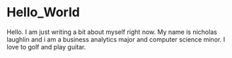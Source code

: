 # Hello_World
Hello. I am just writing a bit about myself right now. My name is nicholas laughlin and i am a business analytics major and computer science minor.
I love to golf and play guitar.
